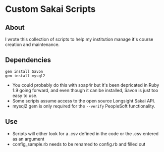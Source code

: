 ﻿Custom Sakai Scripts
====================

## About

I wrote this collection of scripts to help my institution manage it's course creation and maintenance.

## Dependencies

    gem install Savon
    gem install mysql2

- You could probably do this with soap4r but it's been depricated in Ruby 1.9 going forward, and even though it can be installed, Savon is just too easy to use.
- Some scripts assume access to the open source Longsight Sakai API.
- mysql2 gem is only required for the `--verify` PeopleSoft functionality.

## Use

- Scripts will either look for a .csv defined in the code or the .csv entered as an argument
- config_sample.rb needs to be renamed to config.rb and filled out
